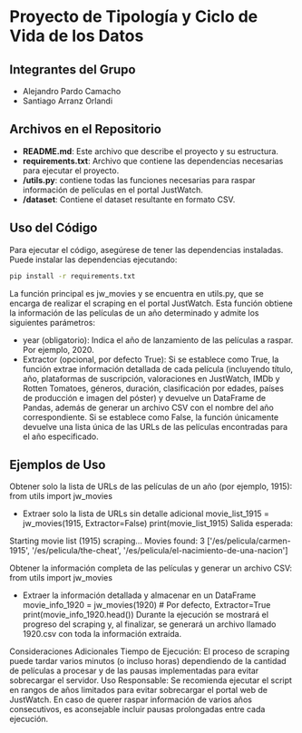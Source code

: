 # Proyecto de Tipología y Ciclo de Vida de los Datos

## Integrantes del Grupo
- Alejandro Pardo Camacho
- Santiago Arranz Orlandi

## Archivos en el Repositorio

- **README.md**: Este archivo que describe el proyecto y su estructura.
- **requirements.txt**: Archivo que contiene las dependencias necesarias para ejecutar el proyecto.
- **/utils.py**: contiene todas las funciones necesarias para raspar información de películas en el portal JustWatch.
- **/dataset**: Contiene el dataset resultante en formato CSV.

## Uso del Código

Para ejecutar el código, asegúrese de tener las dependencias instaladas. Puede instalar las dependencias ejecutando:

```bash
pip install -r requirements.txt
```

La función principal es jw_movies y se encuentra en utils.py, que se encarga de realizar el scraping en el portal JustWatch. Esta función obtiene la información de las películas de un año determinado y admite los siguientes parámetros:
- year (obligatorio):
Indica el año de lanzamiento de las películas a raspar. Por ejemplo, 2020.
- Extractor (opcional, por defecto True):
Si se establece como True, la función extrae información detallada de cada película (incluyendo título, año, plataformas de suscripción, valoraciones en JustWatch, IMDb y Rotten Tomatoes, géneros, duración, clasificación por edades, países de producción e imagen del póster) y devuelve un DataFrame de Pandas, además de generar un archivo CSV con el nombre del año correspondiente.
Si se establece como False, la función únicamente devuelve una lista única de las URLs de las películas encontradas para el año especificado.

## Ejemplos de Uso
Obtener solo la lista de URLs de las películas de un año (por ejemplo, 1915):
from utils import jw_movies

- Extraer solo la lista de URLs sin detalle adicional
movie_list_1915 = jw_movies(1915, Extractor=False)
print(movie_list_1915)
Salida esperada:

Starting movie list (1915) scraping...
Movies found: 3
['/es/pelicula/carmen-1915', '/es/pelicula/the-cheat', '/es/pelicula/el-nacimiento-de-una-nacion']

Obtener la información completa de las películas y generar un archivo CSV:
from utils import jw_movies

- Extraer la información detallada y almacenar en un DataFrame
movie_info_1920 = jw_movies(1920)  # Por defecto, Extractor=True
print(movie_info_1920.head())
Durante la ejecución se mostrará el progreso del scraping y, al finalizar, se generará un archivo llamado 1920.csv con toda la información extraída.

Consideraciones Adicionales
Tiempo de Ejecución:
El proceso de scraping puede tardar varios minutos (o incluso horas) dependiendo de la cantidad de películas a procesar y de las pausas implementadas para evitar sobrecargar el servidor.
Uso Responsable:
Se recomienda ejecutar el script en rangos de años limitados para evitar sobrecargar el portal web de JustWatch. En caso de querer raspar información de varios años consecutivos, es aconsejable incluir pausas prolongadas entre cada ejecución.

